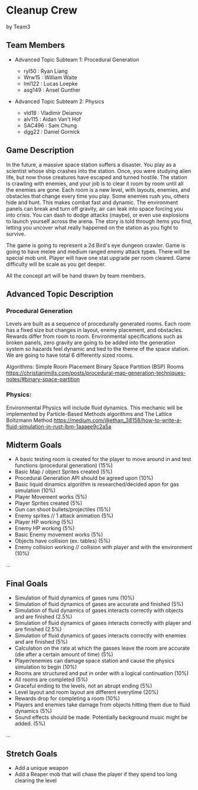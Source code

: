# Cleanup Crew

by Team3

## Team Members
* Advanced Topic Subteam 1: Procedural Generation 
	 * ryl50 : Ryan Liang
     * Wrw15 : William Waite
  	 * lml122 : Lucas Loepke
     * asg149 : Ansel Gunther
   

* Advanced Topic Subteam 2: Physics
	* vld18 : Vladimir Deianov
	* alv115 : Aidan Van't Hof
	* SAC496 : Sam Chung
	* dgg22 : Daniel Gornick
	

## Game Description

In the future, a massive space station suffers a disaster. You play as a scientist whose ship crashes into the station. Once, you were studying alien life, but now those creatures have escaped and turned hostile. The station is crawling with enemies, and your job is to clear it room by room until all the enemies are gone. Each room is a new level, with layouts, enemies, and obstacles that change every time you play. Some enemies rush you, others hide and hunt. This makes combat fast and dynamic. The environment panels can break and turn off gravity, air can leak into space forcing you into crisis. You can dash to dodge attacks (maybe), or even use explosions to launch yourself across the arena. The story is told through items you find, letting you uncover what really happened on the station as you fight to survive.

The game is going to represent a 2d Bird's eye dungeon crawler. Game is going to have melee and medium ranged enemy attack types. There will be special mob unit. Player will have one stat upgrade per room cleared. Game difficulty will be scale as you get deeper.

All the concept art will be hand drawn by team members. 


## Advanced Topic Description

### Procedural Generation

Levels are built as a sequence of procedurally generated rooms. Each room has a fixed size but changes in layout, enemy placement, and obstacles. Rewards differ from room to room. Environmental specifications such as broken panels, zero gravity are going to be added into the generation system so hazards feel dynamic and tied to the theme of the space station.
We are going to have total 6 differently sized rooms.

Algorithms:
Simple Room Placement 
Binary Space Partition (BSP) Rooms
https://christianjmills.com/posts/procedural-map-generation-techniques-notes/#binary-space-partition
### Physics: 


 Environmental Physics will include fluid dynamics. This mechanic will be implemented by Particle-Based Methods algorithms and
The Lattice Boltzmann Method
https://medium.com/@ethan_38158/how-to-write-a-fluid-simulation-in-rust-lbm-1aaaee9c2a5a

## Midterm Goals
* A basic testing room is created for the player to move around in and test functions (procedural generation) (15%) 
* Basic Map / object Sprites created (5%)
* Procedural Generation API should be agreed upon (10%) 
* Basic liquid dinamics algorithm is researched/decided apon for gas simulation (10%) 
* Player Movement works (5%) 
* Player Sprites created (5%) 
* Gun can shoot bullets/projectiles (15%) 
* Enemy sprites // 1 attack animation (5%) 
* Player HP working (5%) 
* Enemy HP working (5%) 
* Basic Enemy movement works (5%) 
* Objects have collision (ex. tables) (5%) 
* Enemy collision working // collision with player and with the environment (10%) 


...

## Final Goals

* Simulation of fluid dynamics of gases runs (10%)
* Simulation of fluid dynamics of gases are accurate and finished (5%)
* Simulation of fluid dynamics of gases interacts correctly with objects and are finished (2.5%)
* Simulation of fluid dynamics of gases interacts correctly with player and are finished (2.5%)
* Simulation of fluid dynamics of gases interacts correctly with enemies and are finished (5%)
* Calculation on the rate at which the gasses leave the room are accurate (die after a certain amount of time) (5%)
* Player/enemies can damage space station and cause the physics simulation to begin (10%)
* Rooms are structured and put in order with a logical continuation (10%)
* All rooms are completed (5%)
* Graceful ending to the levels, not an abrupt ending (5%)
* Level layout and room layout are different everytime (20%)
* Rewards drop for completing a room (10%)
* Players and enemies take damage from objects hitting them due to fluid dynamics (5%)
* Sound effects should be made. Potentially background music might be added. (5%)


...

## Stretch Goals

* Add a unique weapon
* Add a Reaper mob that will chase the player if they spend too long clearing the level
